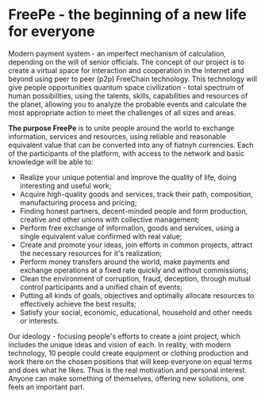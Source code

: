 # FreePe - the beginning of a new life for everyone

Modern payment system - an imperfect mechanism of calculation, depending on the will of senior officials. The concept of our project is to 
create a virtual space for interaction and cooperation in the Internet and beyond using peer to peer (p2p) FreeChain technology. This
technology will give people opportunities quantum space civilization - total spectrum of human possibilities, using the talents, skills, 
capabilities and resources of the planet, allowing you to analyze the probable events and calculate the most appropriate action to meet 
the challenges of all sizes and areas.

**The purpose FreePe** is to unite people around the world to exchange information, services and resources, using reliable and reasonable equivalent
value that can be converted into any of fiatnyh currencies. Each of the participants of the platform, with access to the network and basic 
knowledge will be able to:

- Realize your unique potential and improve the quality of life, doing interesting and useful work;
- Acquire high-quality goods and services, track their path, composition, manufacturing process and pricing;
- Finding honest partners, decent-minded people and form production, creative and other unions with collective management;
- Perform free exchange of information, goods and services, using a single equivalent value confirmed with real value;
- Create and promote your ideas, join efforts in common projects, attract the necessary resources for it's realization;
- Perform money transfers around the world, make payments and exchange operations at a fixed rate quickly and without commissions;
- Clean the environment of corruption, fraud, deception, through mutual control participants and a unified chain of events;
- Putting all kinds of goals, objectives and optimally allocate resources to effectively achieve the best results;
- Satisfy your social, economic, educational, household and other needs or interests.

Our ideology - focusing people's efforts to create a joint project, which includes the unique ideas and vision of each.
In reality, with modern technology, 10 people could create equipment or clothing production and work there on the chosen positions that 
will keep everyone on equal terms and does what he likes. Thus is the real motivation and personal interest. 
Anyone can make something of themselves, offering new solutions, one feels an important part.
